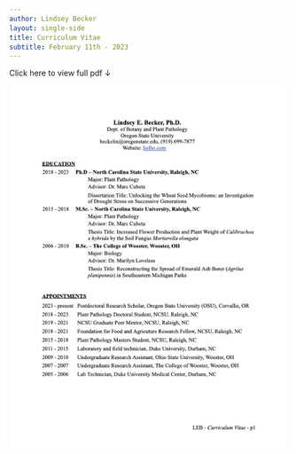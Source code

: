 ```yaml
---
author: Lindsey Becker
layout: single-side
title: Curriculum Vitae
subtitle: February 11th - 2023
---
```


Click here to view full pdf ↓

[![CV](cv.jpg)](cv.pdf)

